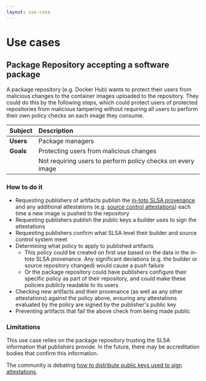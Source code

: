 ```yaml
---
layout: use-case
---
```


# Use cases

## Package Repository accepting a software package

A package repository (e.g. Docker Hub) wants to protect their users from malicious changes to the container images uploaded to the repository. They could do this by the following steps, which could protect users of protected repositories from malicious tampering without requiring all users to perform their own policy checks on each image they consume.

| Subject   | Description                                                 |
|:----------|:------------------------------------------------------------|
| **Users** | Package managers                                            |
| **Goals** | Protecting users from malicious changes                     |
|           | Not requiring users to perform policy checks on every image |

### How to do it

-   Requesting publishers of artifacts publish the [in-toto SLSA provenance](https://slsa.dev/provenance) and any additional attestations (e.g. [source control attestations](https://github.com/in-toto/attestation/issues/47)) each time a new image is pushed to the repository
-   Requesting publishers publish the public keys a builder uses to sign the attestations
-   Requesting publishers confirm what SLSA level their builder and source control system meet
-   Determining what policy to apply to published artifacts
    -   This policy could be created on first use based on the data in the in-toto SLSA provenance. Any significant deviations (e.g. the builder or source repository changed) would cause a push failure
    -   Or the package repository could have publishers configure their specific policy as part of their repository, and could make these policies publicly readable to its users
-   Checking new artifacts and their provenance (as well as any other attestations) against the policy above, ensuring any attestations evaluated by the policy are signed by the publisher's public key
-   Preventing artifacts that fail the above check from being made public

### Limitations

This use case relies on the package repository trusting the SLSA information that publishers provide. In the future, there may be accreditation bodies that confirm this information.

The community is debating [how to distribute public keys used to sign attestations](https://github.com/slsa-framework/slsa/issues/101).
